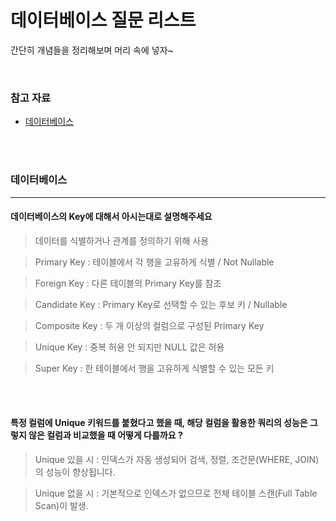 # 데이터베이스 질문 리스트

간단히 개념들을 정리해보며 머리 속에 넣자~

<br>

### 참고 자료
- [데이터베이스](<https://github.com/kim6394/Dev_BasicKnowledge/blob/master/Interview/Interview List.md#데이터베이스>)

<br>

<br>

### 데이터베이스

---

####  데이터베이스의 Key에 대해서 아시는대로 설명해주세요
>  데이터를 식별하거나 관계를 정의하기 위해 사용

> Primary Key : 테이블에서 각 행을 고유하게 식별 / Not Nullable
 
> Foreign Key : 다른 테이블의 Primary Key를 참조
 
> Candidate Key : Primary Key로 선택할 수 있는 후보 키 / Nullable
 
> Composite Key : 두 개 이상의 컬럼으로 구성된 Primary Key

> Unique Key : 중복 허용 안 되지만 NULL 값은 허용
 
> Super Key : 한 테이블에서 행을 고유하게 식별할 수 있는 모든 키

<br/><br/>

#### 특정 컬럼에 Unique 키워드를 붙혔다고 했을 때, 해당 컬럼을 활용한 쿼리의 성능은 그렇지 않은 컬럼과 비교했을 때 어떻게 다를까요 ?
> Unique 있을 시  : 인덱스가 자동 생성되어 검색, 정렬, 조건문(WHERE, JOIN)의 성능이 향상됩니다.
 
> Unique 없을 시 : 기본적으로 인덱스가 없으므로 전체 테이블 스캔(Full Table Scan)이 발생.

<br/><br/>



